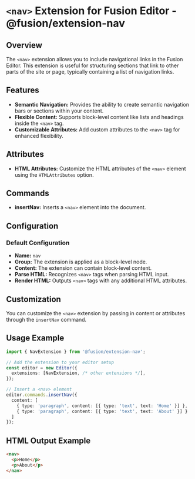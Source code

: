 # `<nav>` Extension for Fusion Editor - @fusion/extension-nav

## Overview

The `<nav>` extension allows you to include navigational links in the Fusion Editor. This extension is useful for structuring sections that link to other parts of the site or page, typically containing a list of navigation links.

## Features

- **Semantic Navigation:** Provides the ability to create semantic navigation bars or sections within your content.
- **Flexible Content:** Supports block-level content like lists and headings inside the `<nav>` tag.
- **Customizable Attributes:** Add custom attributes to the `<nav>` tag for enhanced flexibility.

## Attributes

- **HTML Attributes:** Customize the HTML attributes of the `<nav>` element using the `HTMLAttributes` option.

## Commands

- **insertNav:** Inserts a `<nav>` element into the document.

## Configuration

### Default Configuration

- **Name:** `nav`
- **Group:** The extension is applied as a block-level node.
- **Content:** The extension can contain block-level content.
- **Parse HTML:** Recognizes `<nav>` tags when parsing HTML input.
- **Render HTML:** Outputs `<nav>` tags with any additional HTML attributes.

## Customization

You can customize the `<nav>` extension by passing in content or attributes through the `insertNav` command.

## Usage Example

```typescript
import { NavExtension } from '@fusion/extension-nav';

// Add the extension to your editor setup
const editor = new Editor({
  extensions: [NavExtension, /* other extensions */],
});

// Insert a <nav> element
editor.commands.insertNav({
  content: [
    { type: 'paragraph', content: [{ type: 'text', text: 'Home' }] },
    { type: 'paragraph', content: [{ type: 'text', text: 'About' }] }
  ]
});
```

## HTML Output Example
```html
<nav>
  <p>Home</p>
  <p>About</p>
</nav>
```